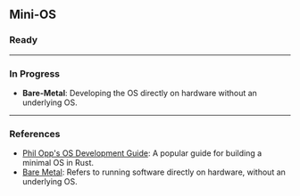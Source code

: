 ## Mini-OS

### Ready

---
### In Progress
- **Bare-Metal**: Developing the OS directly on hardware without an underlying OS.

---
### References

- [Phil Opp's OS Development Guide](https://os.phil-opp.com/): A popular guide for building a minimal OS in Rust.
- [Bare Metal](https://en.wikipedia.org/wiki/Bare_machine): Refers to running software directly on hardware, without an underlying OS.
